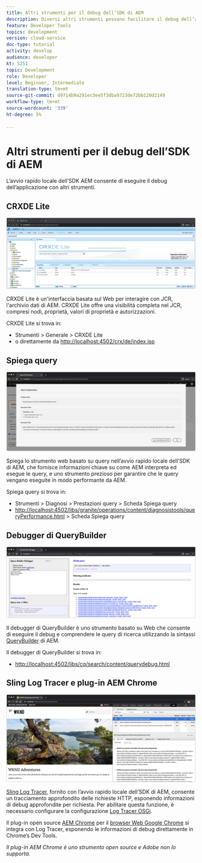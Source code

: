 ```yaml
---
title: Altri strumenti per il debug dell’SDK di AEM
description: Diversi altri strumenti possono facilitare il debug dell’avvio rapido locale dell’SDK AEM.
feature: Developer Tools
topics: development
version: cloud-service
doc-type: tutorial
activity: develop
audience: developer
kt: 5251
topic: Development
role: Developer
level: Beginner, Intermediate
translation-type: tm+mt
source-git-commit: d9714b9a291ec3ee5f3dba9723de72bb120d2149
workflow-type: tm+mt
source-wordcount: '339'
ht-degree: 5%

---
```



# Altri strumenti per il debug dell’SDK di AEM

L’avvio rapido locale dell’SDK AEM consente di eseguire il debug dell’applicazione con altri strumenti.

## CRXDE Lite

![CRXDE Lite](./assets/other-tools/crxde-lite.png)

CRXDE Lite è un&#39;interfaccia basata sul Web per interagire con JCR, l&#39;archivio dati di AEM. CRXDE Lite offre una visibilità completa nel JCR, compresi nodi, proprietà, valori di proprietà e autorizzazioni.

CRXDE Lite si trova in:

+ Strumenti > Generale > CRXDE Lite
+ o direttamente da [http://localhost:4502/crx/de/index.jsp](http://localhost:4502/crx/de/index.jsp)

## Spiega query

![Spiega query](./assets/other-tools/explain-query.png)

Spiega lo strumento web basato su query nell’avvio rapido locale dell’SDK di AEM, che fornisce informazioni chiave su come AEM interpreta ed esegue le query, e uno strumento prezioso per garantire che le query vengano eseguite in modo performante da AEM.

Spiega query si trova in:

+ Strumenti > Diagnosi > Prestazioni query > Scheda Spiega query
+ [http://localhost:4502/libs/granite/operations/content/diagnosistools/queryPerformance.html](http://localhost:4502/libs/granite/operations/content/diagnosistools/queryPerformance.html)  > Scheda Spiega query

## Debugger di QueryBuilder

![Debugger di QueryBuilder](./assets/other-tools/query-debugger.png)

Il debugger di QueryBuilder è uno strumento basato su Web che consente di eseguire il debug e comprendere le query di ricerca utilizzando la sintassi [QueryBuilder](https://docs.adobe.com/content/help/en/experience-manager-65/developing/platform/query-builder/querybuilder-api.html) di AEM.

Il debugger di QueryBuilder si trova in:

+ [http://localhost:4502/libs/cq/search/content/querydebug.html](http://localhost:4502/libs/cq/search/content/querydebug.html)

## Sling Log Tracer e plug-in AEM Chrome

![Sling Log Tracer e plug-in AEM Chrome](./assets/other-tools/log-tracer.png)

[Sling Log Tracer](https://sling.apache.org/documentation/bundles/log-tracers.html), fornito con l’avvio rapido locale dell’SDK di AEM, consente un tracciamento approfondito delle richieste HTTP, esponendo informazioni di debug approfondite per richiesta. Per abilitare questa funzione, è necessario configurare la configurazione [Log Tracer OSGi](https://sling.apache.org/documentation/bundles/log-tracers.html#configuration-1).

Il plug-in open source [AEM Chrome](https://chrome.google.com/webstore/detail/aem-chrome-plug-in/ejdcnikffjleeffpigekhccpepplaode?hl=en-US) per il [browser Web Google Chrome](https://www.google.com/chrome/) si integra con Log Tracer, esponendo le informazioni di debug direttamente in Chrome’s Dev Tools.

_Il plug-in AEM Chrome è uno strumento open source e Adobe non lo supporta._

